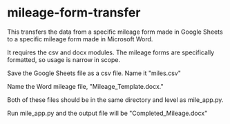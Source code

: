 # mileage-form-transfer
This transfers the data from a specific mileage form made in Google Sheets to a specific mileage form made in Microsoft Word.

It requires the csv and docx modules. The mileage forms are specifically formatted, so usage is narrow in scope.

Save the Google Sheets file as a csv file. Name it "miles.csv"

Name the Word mileage file, "Mileage_Template.docx."

Both of these files should be in the same directory and level as mile_app.py.

Run mile_app.py and the output file will be "Completed_Mileage.docx"
